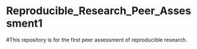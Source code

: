 # Reproducible_Research_Peer_Assessment1
#This repository is for the first peer assessment of reproducible research.
